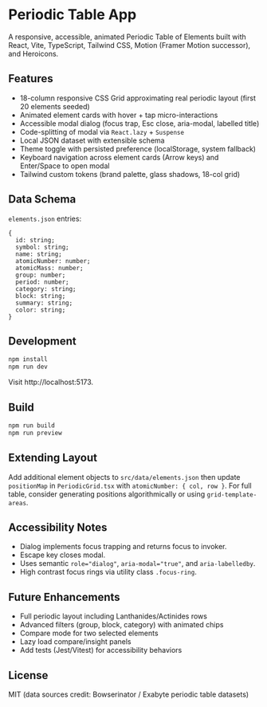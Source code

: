 # Periodic Table App

A responsive, accessible, animated Periodic Table of Elements built with React, Vite, TypeScript, Tailwind CSS, Motion (Framer Motion successor), and Heroicons.

## Features
- 18-column responsive CSS Grid approximating real periodic layout (first 20 elements seeded)
- Animated element cards with hover + tap micro-interactions
- Accessible modal dialog (focus trap, Esc close, aria-modal, labelled title)
- Code-splitting of modal via `React.lazy` + `Suspense`
- Local JSON dataset with extensible schema
- Theme toggle with persisted preference (localStorage, system fallback)
- Keyboard navigation across element cards (Arrow keys) and Enter/Space to open modal
- Tailwind custom tokens (brand palette, glass shadows, 18-col grid)

## Data Schema
`elements.json` entries:
```
{
  id: string;
  symbol: string;
  name: string;
  atomicNumber: number;
  atomicMass: number;
  group: number;
  period: number;
  category: string;
  block: string;
  summary: string;
  color: string;
}
```

## Development
```powershell
npm install
npm run dev
```
Visit http://localhost:5173.

## Build
```powershell
npm run build
npm run preview
```

## Extending Layout
Add additional element objects to `src/data/elements.json` then update `positionMap` in `PeriodicGrid.tsx` with `atomicNumber: { col, row }`. For full table, consider generating positions algorithmically or using `grid-template-areas`.

## Accessibility Notes
- Dialog implements focus trapping and returns focus to invoker.
- Escape key closes modal.
- Uses semantic `role="dialog"`, `aria-modal="true"`, and `aria-labelledby`.
- High contrast focus rings via utility class `.focus-ring`.

## Future Enhancements
- Full periodic layout including Lanthanides/Actinides rows
- Advanced filters (group, block, category) with animated chips
- Compare mode for two selected elements
- Lazy load compare/insight panels
- Add tests (Jest/Vitest) for accessibility behaviors

## License
MIT (data sources credit: Bowserinator / Exabyte periodic table datasets)
